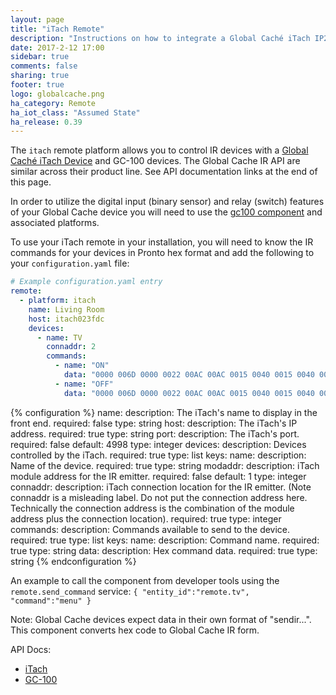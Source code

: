 ```yaml
---
layout: page
title: "iTach Remote"
description: "Instructions on how to integrate a Global Caché iTach IP2IR gateway into Home Assistant."
date: 2017-2-12 17:00
sidebar: true
comments: false
sharing: true
footer: true
logo: globalcache.png
ha_category: Remote
ha_iot_class: "Assumed State"
ha_release: 0.39
---
```


The `itach` remote platform allows you to control IR devices with a [Global Caché iTach Device](https://www.globalcache.com/products/itach/ip2irspecs) and GC-100 devices. The Global Cache IR API are similar across their product line. See API documentation links at the end of this page.

In order to utilize the digital input (binary sensor) and relay (switch) features of your Global Cache device you will need to use the [gc100 component](/components/gc100) and associated platforms.

To use your iTach remote in your installation, you will need to know the IR commands for your devices in Pronto hex format and add the following to your `configuration.yaml` file:

```yaml
# Example configuration.yaml entry
remote:
  - platform: itach
    name: Living Room
    host: itach023fdc
    devices:
      - name: TV
        connaddr: 2
        commands:
          - name: "ON"
            data: "0000 006D 0000 0022 00AC 00AC 0015 0040 0015 0040 0015 0040 0015 0015 0015 0015 0015 0015 0015 0015 0015 0015 0015 0040 0015 0040 0015 0040 0015 0015 0015 0015 0015 0015 0015 0015 0015 0015 0015 0040 0015 0015 0015 0015 0015 0040 0015 0040 0015 0015 0015 0015 0015 0040 0015 0015 0015 0040 0015 0040 0015 0015 0015 0015 0015 0040 0015 0040 0015 0015 0015 0689"
          - name: "OFF"
            data: "0000 006D 0000 0022 00AC 00AC 0015 0040 0015 0040 0015 0040 0015 0015 0015 0015 0015 0015 0015 0015 0015 0015 0015 0040 0015 0040 0015 0040 0015 0015 0015 0015 0015 0015 0015 0015 0015 0015 0015 0015 0015 0015 0015 0015 0015 0040 0015 0040 0015 0015 0015 0015 0015 0040 0015 0040 0015 0040 0015 0040 0015 0015 0015 0015 0015 0040 0015 0040 0015 0015 0015 0689"
```

{% configuration %}
name:
  description: The iTach's name to display in the front end.
  required: false
  type: string
host:
  description: The iTach's IP address.
  required: true
  type: string
port:
  description: The iTach's port.
  required: false
  default: 4998
  type: integer
devices:
  description: Devices controlled by the iTach.
  required: true
  type: list
  keys:
    name:
      description: Name of the device.
      required: true
      type: string
    modaddr:
      description: iTach module address for the IR emitter.
      required: false
      default: 1
      type: integer
    connaddr:
      description: iTach connection location for the IR emitter. (Note connaddr is a misleading label. Do not put the connection address here. Technically the connection address is the combination of the module address plus the connection location).
      required: true
      type: integer
    commands:
      description: Commands available to send to the device.
      required: true
      type: list
      keys:
        name:
          description: Command name.
          required: true
          type: string
        data:
          description: Hex command data.
          required: true
          type: string
{% endconfiguration %}

An example to call the component from developer tools using the `remote.send_command` service: `{ "entity_id":"remote.tv", "command":"menu" }`

Note: Global Cache devices expect data in their own format of "sendir...". This component converts hex code to Global Cache IR form.

API Docs:

- [iTach](https://www.globalcache.com/files/docs/API-iTach.pdf)
- [GC-100](http://www.globalcache.com/files/docs/API-GC-100.pdf)
